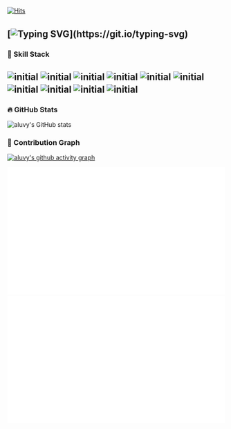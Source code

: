 <!--
**aluvy/aluvy** is a ✨ _special_ ✨ repository because its `README.md` (this file) appears on your GitHub profile.

Here are some ideas to get you started:

- 🔭 I’m currently working on ...
- 🌱 I’m currently learning ...
- 👯 I’m looking to collaborate on ...
- 🤔 I’m looking for help with ...
- 💬 Ask me about ...
- 📫 How to reach me: ...
- 😄 Pronouns: ...
- ⚡ Fun fact: ...
-->



[![Hits](https://hits.seeyoufarm.com/api/count/incr/badge.svg?url=https%3A%2F%2Fgithub.com%2Faluvy&count_bg=%23E582D8&title_bg=%23193549&icon=github.svg&icon_color=%23FFFFFF&title=hits&edge_flat=false)](https://hits.seeyoufarm.com)

[![Typing SVG](https://readme-typing-svg.herokuapp.com?font=Fira+Code&weight=600&duration=3000&pause=5000&color=033963&width=435&lines=Hi%F0%9F%96%90+Thank+you+for+visiting+GitHub.)](https://git.io/typing-svg)
　
---
   
### 👻 Skill Stack
![initial](https://img.shields.io/badge/html5-f44b21?style=flat-square&logo=html5&logoColor=white) ![initial](https://img.shields.io/badge/css3-3492ff?style=flat-square&logo=css3&logoColor=white) ![initial](https://img.shields.io/badge/Javascript-fecc00?style=flat-square&logo=javascript&logoColor=white) ![initial](https://img.shields.io/badge/jquery-3484d2?style=flat-square&logo=jquery&logoColor=white) ![initial](https://img.shields.io/badge/json-21c25e?style=flat-square&logo=json&logoColor=white) ![initial](https://img.shields.io/badge/react-48cef7?style=flat-square&logo=react&logoColor=white) ![initial](https://img.shields.io/badge/bootstrap-7952b3?style=flat-square&logo=bootstrap&logoColor=white) ![initial](https://img.shields.io/badge/wordpress-005571?style=flat-square&logo=wordpress&logoColor=white) ![initial](https://img.shields.io/badge/photoshop-148eff?style=flat-square&logo=adobephotoshop&logoColor=white) ![initial](https://img.shields.io/badge/illustrator-ff9a00?style=flat-square&logo=adobeillustrator&logoColor=white)
　
---
   
### 🔥 GitHub Stats
![aluvy's GitHub stats](https://github-readme-stats.vercel.app/api?username=aluvy&hide=contribs,prs&show_icons=true&&theme=cobalt)


### 🌱 Contribution Graph
[![aluvy's github activity graph](https://activity-graph.herokuapp.com/graph?username=aluvy&theme=onedark&radius=16)](https://github.com/aluvy/github-readme-activity-graph)


<!--
<a href='https://github.com/aluvy/github-stats-transparent'>
-->


![](https://github.com/aluvy/github-stats-transparent/blob/output/generated/overview.svg)
![](https://github.com/aluvy/github-stats-transparent/blob/output/generated/languages.svg)

<!--
<a href="2">
   <img src="https://raw.githubusercontent.com/aluvy/github-stats-transparent/output/generated/overview.svg" width="49.2%" />

   
   <img src="https://raw.githubusercontent.com/aluvy/github-stats-transparent/output/generated/languages.svg" width="49.2%" />
</a>
-->
